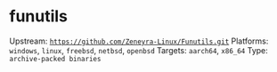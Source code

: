 # funutils
Upstream: [`https://github.com/Zeneyra-Linux/Funutils.git`](https://github.com/Zeneyra-Linux/Funutils.git)
Platforms: `windows`, `linux`, `freebsd`, `netbsd`, `openbsd`
Targets: `aarch64`, `x86_64`
Type: `archive-packed binaries`